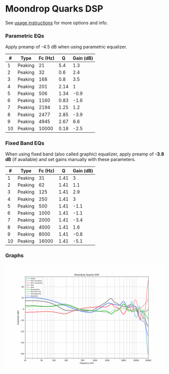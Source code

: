 # Moondrop Quarks DSP
See [usage instructions](https://github.com/jaakkopasanen/AutoEq#usage) for more options and info.

### Parametric EQs
Apply preamp of -4.5 dB when using parametric equalizer.

|   # | Type    |   Fc (Hz) |    Q |   Gain (dB) |
|-----|---------|-----------|------|-------------|
|   1 | Peaking |        21 | 5.4  |         1.3 |
|   2 | Peaking |        32 | 0.6  |         2.4 |
|   3 | Peaking |       168 | 0.8  |         3.5 |
|   4 | Peaking |       201 | 2.14 |         1   |
|   5 | Peaking |       506 | 1.34 |        -0.9 |
|   6 | Peaking |      1160 | 0.83 |        -1.6 |
|   7 | Peaking |      2194 | 1.25 |         1.2 |
|   8 | Peaking |      2477 | 2.85 |        -3.9 |
|   9 | Peaking |      4945 | 2.67 |         6.6 |
|  10 | Peaking |     10000 | 0.18 |        -2.5 |

### Fixed Band EQs
When using fixed band (also called graphic) equalizer, apply preamp of **-3.8 dB** (if available) and set gains manually with these parameters.

|   # | Type    |   Fc (Hz) |    Q |   Gain (dB) |
|-----|---------|-----------|------|-------------|
|   1 | Peaking |        31 | 1.41 |         3   |
|   2 | Peaking |        62 | 1.41 |         1.1 |
|   3 | Peaking |       125 | 1.41 |         2.9 |
|   4 | Peaking |       250 | 1.41 |         3   |
|   5 | Peaking |       500 | 1.41 |        -1.1 |
|   6 | Peaking |      1000 | 1.41 |        -1.1 |
|   7 | Peaking |      2000 | 1.41 |        -3.4 |
|   8 | Peaking |      4000 | 1.41 |         1.6 |
|   9 | Peaking |      8000 | 1.41 |        -0.8 |
|  10 | Peaking |     16000 | 1.41 |        -5.1 |

### Graphs
![](./Moondrop%20Quarks%20DSP.png)
